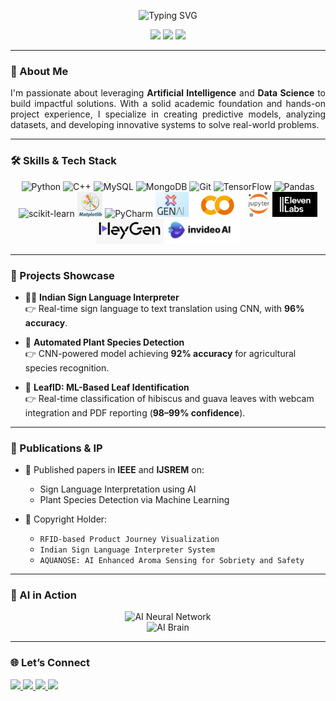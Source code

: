 <!-- Typing Animation Header -->
<p align="center">
  <img src="https://readme-typing-svg.herokuapp.com?font=Orbitron&size=24&duration=3000&pause=1000&color=39FF14&center=true&vCenter=true&width=800&lines=Soham+Nilesh+Vaidya+-+ML+Developer+%26+Researcher;Crafting+the+future+with+Machine+Learning" alt="Typing SVG">
</p>


<p align="center">
  <img src="https://img.shields.io/badge/Machine%20Learning-Expert-brightgreen?style=for-the-badge&logo=scikit-learn&logoColor=white" />
  <img src="https://img.shields.io/badge/Data%20Science-Professional-blue?style=for-the-badge&logo=pandas&logoColor=white" />
  <img src="https://img.shields.io/badge/Generative%20AI-Creative-purple?style=for-the-badge&logo=openai&logoColor=white" />
</p>

---

### 🧠 About Me  
<p align="justify">
I'm passionate about leveraging <strong>Artificial Intelligence</strong> and <strong>Data Science</strong> to build impactful solutions. With a solid academic foundation and hands-on project experience, I specialize in creating predictive models, analyzing datasets, and developing innovative systems to solve real-world problems.
</p>

---

### 🛠️ Skills & Tech Stack

<div align="center">

  <!-- Programming Languages -->
  <img src="https://cdn.jsdelivr.net/gh/devicons/devicon/icons/python/python-original.svg" height="40" alt="Python"/>
  <img src="https://cdn.jsdelivr.net/gh/devicons/devicon/icons/cplusplus/cplusplus-original.svg" height="40" alt="C++"/>
  <img src="https://cdn.jsdelivr.net/gh/devicons/devicon/icons/mysql/mysql-original.svg" height="40" alt="MySQL"/>
  <img src="https://cdn.jsdelivr.net/gh/devicons/devicon/icons/mongodb/mongodb-original.svg" height="40" alt="MongoDB"/>
  <img src="https://cdn.jsdelivr.net/gh/devicons/devicon/icons/git/git-original.svg" height="40" alt="Git"/>

  <!-- ML & Data -->
  <img src="https://cdn.jsdelivr.net/gh/devicons/devicon/icons/tensorflow/tensorflow-original.svg" height="40" alt="TensorFlow"/>
  <img src="https://cdn.jsdelivr.net/gh/devicons/devicon/icons/pandas/pandas-original.svg" height="40" alt="Pandas"/>
  <img src="https://upload.wikimedia.org/wikipedia/commons/thumb/0/05/Scikit_learn_logo_small.svg/512px-Scikit_learn_logo_small.svg.png" height="40" alt="scikit-learn"/>
  <img src="matplotlogo.png" height="40" alt="Matplotlib"/>

  <!-- IDEs & Tools -->
  <img src="https://cdn.jsdelivr.net/gh/devicons/devicon/icons/pycharm/pycharm-original.svg" height="40" alt="PyCharm"/>

  <!-- Generative AI & Media Tools -->
  <img src="Genai_logo.png" height="40" alt="GenAI"/>
  <img src="co.png" height="40" alt="Copilot"/>
  <img src="j1.png" height="40" alt="Jasper AI"/>
  <img src="11 labs.png" height="40" alt="Eleven Labs"/>
  <img src="heyGen.png" height="40" alt="Heygen"/>
  <img src="invideo ai.png" height="40" alt="Invideo AI"/>

</div>

---

### 🚀 Projects Showcase  

- 🧏‍♂️ **Indian Sign Language Interpreter**  
  <span>&#x1F449;</span> Real-time sign language to text translation using CNN, with **96% accuracy**.

- 🌿 **Automated Plant Species Detection**  
  <span>&#x1F449;</span> CNN-powered model achieving **92% accuracy** for agricultural species recognition.

- 🍃 **LeafID: ML-Based Leaf Identification**  
  <span>&#x1F449;</span> Real-time classification of hibiscus and guava leaves with webcam integration and PDF reporting (**98–99% confidence**).

---

### 📝 Publications & IP  

- 📘 Published papers in **IEEE** and **IJSREM** on:
  - Sign Language Interpretation using AI
  - Plant Species Detection via Machine Learning

- 🧾 Copyright Holder:
  - `RFID-based Product Journey Visualization`
  - `Indian Sign Language Interpreter System`
  - `AQUANOSE: AI Enhanced Aroma Sensing for Sobriety and Safety`

---


### 🧠 AI in Action

<div align="center">
  <img src="https://media.giphy.com/media/oe33xf3B50fsc/giphy.gif" width="280" alt="AI Neural Network"/>
</div>
<div align="center">
  <img src="https://media.giphy.com/media/XAxylRMCdpbEWUAvr8/giphy.gif" width="280" alt="AI Brain"/>
</div>




---

### 🌐 Let’s Connect  

<p align="left">
  <a href="mailto:sohamvaidya333@gmail.com">
    <img src="https://img.shields.io/static/v1?message=Gmail&logo=gmail&label=&color=D14836&logoColor=white&labelColor=&style=for-the-badge" height="35" />
  </a>
  <a href="https://www.linkedin.com/in/soham-vaidya-b31b21224/">
    <img src="https://img.shields.io/static/v1?message=LinkedIn&logo=linkedin&label=&color=0077B5&logoColor=white&labelColor=&style=for-the-badge" height="35" />
  </a>
  <a href="https://github.com/SohamVaidya12">
    <img src="https://img.shields.io/static/v1?message=GitHub&logo=github&label=&color=181717&logoColor=white&labelColor=&style=for-the-badge" height="35" />
  </a>
  <a href="https://www.kaggle.com/sohamvaidya1627">
    <img src="https://img.shields.io/static/v1?message=Kaggle&logo=kaggle&label=&color=20BEFF&logoColor=white&labelColor=&style=for-the-badge" height="35" />
  </a>
</p>



